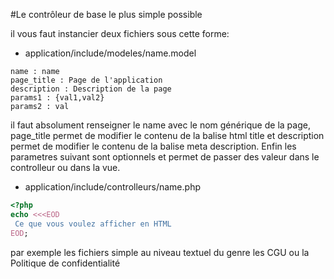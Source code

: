 #Le contrôleur de base le plus simple possible

il vous faut instancier deux fichiers sous cette forme:

* application/include/modeles/name.model
```
name : name
page_title : Page de l'application
description : Description de la page
params1 : {val1,val2}
params2 : val
```
il faut absolument renseigner le name avec le nom générique de la page, page_title permet de modifier le contenu de la balise html title et description permet de modifier le contenu de la balise meta description. Enfin les parametres suivant sont optionnels et permet de passer des valeur dans le controlleur ou dans la vue.

* application/include/controlleurs/name.php
```php
<?php
echo <<<EOD
 Ce que vous voulez afficher en HTML
EOD;
```
par exemple les fichiers simple au niveau textuel du genre les CGU ou la Politique de confidentialité